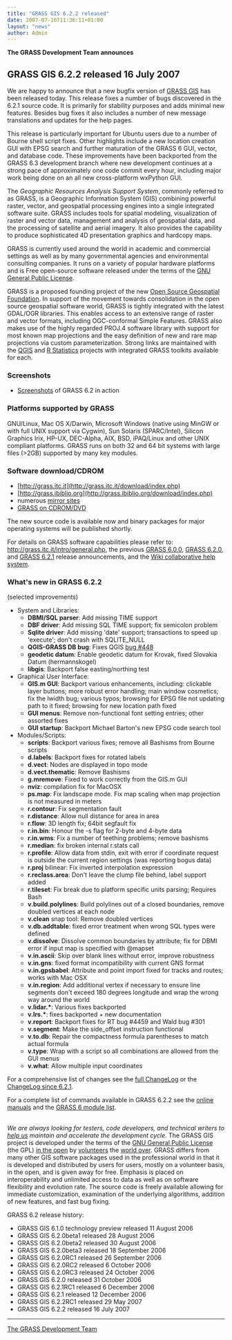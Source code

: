 ```yaml
---
title: "GRASS GIS 6.2.2 released"
date: 2007-07-16T11:36:11+01:00
layout: "news"
author: Admin
---
```



**The GRASS Development Team announces**

GRASS GIS 6.2.2 released 16 July 2007
-------------------------------------

We are happy to announce that a new bugfix version of [GRASS
GIS](http://grass.itc.it) has been released today. This release fixes a
number of bugs discovered in the 6.2.1 source code. It is primarily for
stability purposes and adds minimal new features. Besides bug fixes it
also includes a number of new message translations and updates for the
help pages.

This release is particularly important for Ubuntu users due to a number
of Bourne shell script fixes. Other highlights include a new location
creation GUI with EPSG search and further maturation of the GRASS 6 GUI,
vector, and database code. These improvements have been backported from
the GRASS 6.3 development branch where new development continues at a
strong pace of approximately one code commit every hour, including major
work being done on an all new cross-platform wxPython GUI.

The *Geographic Resources Analysis Support System*, commonly referred to
as GRASS, is a Geographic Information System (GIS) combining powerful
raster, vector, and geospatial processing engines into a single
integrated software suite. GRASS includes tools for spatial modeling,
visualization of raster and vector data, management and analysis of
geospatial data, and the processing of satellite and aerial imagery. It
also provides the capability to produce sophisticated 4D presentation
graphics and hardcopy maps.

GRASS is currently used around the world in academic and commercial
settings as well as by many governmental agencies and environmental
consulting companies. It runs on a variety of popular hardware platforms
and is Free open-source software released under the terms of the [GNU
General Public License](http://www.gnu.org/copyleft/gpl.html).

GRASS is a proposed founding project of the new [Open Source Geospatial
Foundation](http://www.osgeo.org/). In support of the movement towards
consolidation in the open source geospatial software world, GRASS is
tightly integrated with the latest GDAL/OGR libraries. This enables
access to an extensive range of raster and vector formats, including
OGC-conformal Simple Features. GRASS also makes use of the highly
regarded PROJ.4 software library with support for most known map
projections and the easy definition of new and rare map projections via
custom parameterization. Strong links are maintained with the
[QGIS](http://www.qgis.org) and [R Statistics](http://www.r-project.org)
projects with integrated GRASS toolkits available for each.

### Screenshots

-   [Screenshots](http://grass.itc.it/screenshots/index.php) of GRASS
    6.2 in action

### Platforms supported by GRASS

GNU/Linux, Mac OS X/Darwin, Microsoft Windows (native using MinGW or
with full UNIX support via Cygwin), Sun Solaris (SPARC/Intel), Silicon
Graphics Irix, HP-UX, DEC-Alpha, AIX, BSD, iPAQ/Linux and other UNIX
compliant platforms. GRASS runs on both 32 and 64 bit systems with large
files (\>2GB) supported by many key modules.

### Software download/CDROM

-   [http://grass.itc.it](http://grass.itc.it/download/index.php)
-   [http://grass.ibiblio.org](http://grass.ibiblio.org/download/index.php)
-   numerous [mirror sites](http://grass.itc.it/mirrors.php)
-   [GRASS on CDROM/DVD](http://grass.itc.it/download/cdrom.php)

The new source code is available now and binary packages for major
operating systems will be published shortly.

For details on GRASS software capabilities please refer to:
<http://grass.itc.it/intro/general.php>, the previous [GRASS
6.0.0](announce_grass600.html), [GRASS
6.2.0](http://grass.itc.it/announces/announce_grass620.html), and [GRASS
6.2.1](http://grass.itc.it/announces/announce_grass621.html) release
announcements, and the [Wiki collaborative help
system](http://grass.osgeo.org/wiki/Main_Page).

### What's new in GRASS 6.2.2

(selected improvements)

-   System and Libraries:
    -   **DBMI/SQL parser**: Add missing TIME support
    -   **DBF driver**: Add missing SQL TIME support; fix semicolon
        problem
    -   **Sqlite driver**: Add missing \'date\' support; transactions to
        speed up \'execute\'; don\'t crash with SQLITE\_NULL
    -   **QGIS-GRASS DB bug**: Fixes QGIS [bug
        \#448](https://svn.qgis.org/trac/ticket/448)
    -   **geodetic datum**: Enable geodetic datum for Krovak, fixed
        Slovakia Datum (hermannskogel)
    -   **libgis**: Backport false easting/northing test
-   Graphical User Interface:
    -   **GIS.m GUI**: Backport various enhancements, including:
        clickable layer buttons; more robust error handling; main window
        cosmetics; fix the lwidth bug; various typos; browsing for EPSG
        file not updating path to it fixed; browsing for new location
        path fixed
    -   **GUI menus**: Remove non-functional font setting entries; other
        assorted fixes
    -   **GUI startup**: Backport Michael Barton's new EPSG code search
        tool
-   Modules/Scripts:
    -   **scripts**: Backport various fixes; remove all Bashisms from
        Bourne scripts
    -   **d.labels**: Backport fixes for rotated labels
    -   **d.vect**: Nodes are displayed in topo mode
    -   **d.vect.thematic**: Remove Bashisms
    -   **g.mremove**: Fixed to work correctly from the GIS.m GUI
    -   **nviz**: compilation fix for MacOSX
    -   **ps.map**: Fix landscape mode. Fix map scaling when map
        projection is not measured in meters
    -   **r.contour**: Fix segmentation fault
    -   **r.distance**: Allow null distance for area in area
    -   **r.flow**: 3D length fix; 64bit segfault fix
    -   **r.in.bin**: Honour the -s flag for 2-byte and 4-byte data
    -   **r.in.wms**: Fix a number of teething problems; remove bashisms
    -   **r.median**: fix broken internal r.stats call
    -   **r.profile**: Allow data from stdin, exit with error if
        coordinate request is outside the current region settings (was
        reporting bogus data)
    -   **r.proj** bilinear: Fix inverted interpolation expression
    -   **r.reclass.area**: Don\'t leave the clump file behind, label
        support added
    -   **r.tileset**: Fix break due to platform specific units parsing;
        Requires Bash
    -   **v.build.polylines**: Build polylines out of a closed
        boundaries, remove doubled vertices at each node
    -   **v.clean** snap tool: Remove doubled vertices
    -   **v.db.addtable**: fixed error treatment when wrong SQL types
        were defined
    -   **v.dissolve**: Dissolve common boundaries by attribute; fix for
        DBMI error if input map is specified with \@mapset
    -   **v.in.ascii**: Skip over blank lines without error, improve
        robustness
    -   **v.in.gns**: fixed format incompatibility with current GNS
        format
    -   **v.in.gpsbabel**: Attribute and point import fixed for tracks
        and routes; works with Mac OSX
    -   **v.in.region**: Add additional vertex if necessary to ensure
        line segments don\'t exceed 180 degrees longitude and wrap the
        wrong way around the world
    -   **v.lidar.\***: Various fixes backported
    -   **v.lrs.\***: fixes backported + new documentation
    -   **v.report**: Backport fixes for RT bug \#4459 and Wald bug
        \#301
    -   **v.segment**: Make the side\_offset instruction functional
    -   **v.to.db**: Repair the compactness formula parentheses to match
        actual formula
    -   **v.type**: Wrap with a script so all combinations are allowed
        from the GUI menus
    -   **v.what**: Allow multiple input coordinates

For a comprehensive list of changes see the [full
ChangeLog](http://grass.itc.it/grass62/source/ChangeLog_6.2.2.gz) or the
[ChangeLog since
6.2.1](http://grass.itc.it/grass62/source/ChangeLog_6.2.1-6.2.2.gz).

For a complete list of commands available in GRASS 6.2.2 see the [online
manuals](http://grass.itc.it/grass62/manuals/html62_user/index.html) and
the [GRASS 6 module
list](http://grass.itc.it/gdp/grassmanuals/grass63_module_list.pdf).

\
*We are always looking for testers, code developers, and technical
writers to [help us](http://grass.itc.it/devel/index.php) maintain and
accelerate the development cycle.* The GRASS GIS project is developed
under the terms of the [GNU General Public
License](http://www.gnu.org/copyleft/gpl.html) (the GPL) [in the
open](http://grass.itc.it/devel/index.php) by
[volunteers](http://grass.itc.it/community/index.php) the [world
over](http://mapserver.gdf-hannover.de/grassusers/map.phtml). GRASS
differs from many other GIS software packages used in the professional
world in that it is developed and distributed by users for users, mostly
on a volunteer basis, in the open, and is given away for free. Emphasis
is placed on interoperability and unlimited access to data as well as on
software flexibility and evolution rate. The source code is freely
available allowing for immediate customization, examination of the
underlying algorithms, addition of new features, and fast bug fixing.

GRASS 6.2 release history:

-   GRASS GIS 6.1.0 technology preview released 11 August 2006
-   GRASS GIS 6.2.0beta1 released 28 August 2006
-   GRASS GIS 6.2.0beta2 released 30 August 2006
-   GRASS GIS 6.2.0beta3 released 18 September 2006
-   GRASS GIS 6.2.0RC1 released 26 September 2006
-   GRASS GIS 6.2.0RC2 released 6 October 2006
-   GRASS GIS 6.2.0RC3 released 24 October 2006
-   GRASS GIS 6.2.0 released 31 October 2006
-   GRASS GIS 6.2.1RC1 released 6 December 2006
-   GRASS GIS 6.2.1 released 12 December 2006
-   GRASS GIS 6.2.2RC1 released 29 May 2007
-   GRASS GIS 6.2.2 released 16 July 2007


------------------------------------------------------------------------

[The GRASS Development Team](http://grass.itc.it/community/team.php)
